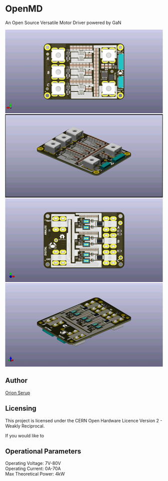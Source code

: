 # OpenMD

An Open Source Versatile Motor Driver powered by GaN

![Back](docs/back.jpg)
![Side Back](docs/back-side.jpg)
![Front](docs/front.jpg)
![Side Front](docs/top-side.jpg)

## Author

[Orion Serup](orion@crablabs.io)

## Licensing

This project is licensed under the CERN Open Hardware Licence Version 2 - Weakly Reciprocal.

If you would like to 

## Operational Parameters

Operating Voltage: 7V-80V
\
Operating Current: 0A-70A
\
 Max Theoretical Power: 4kW

